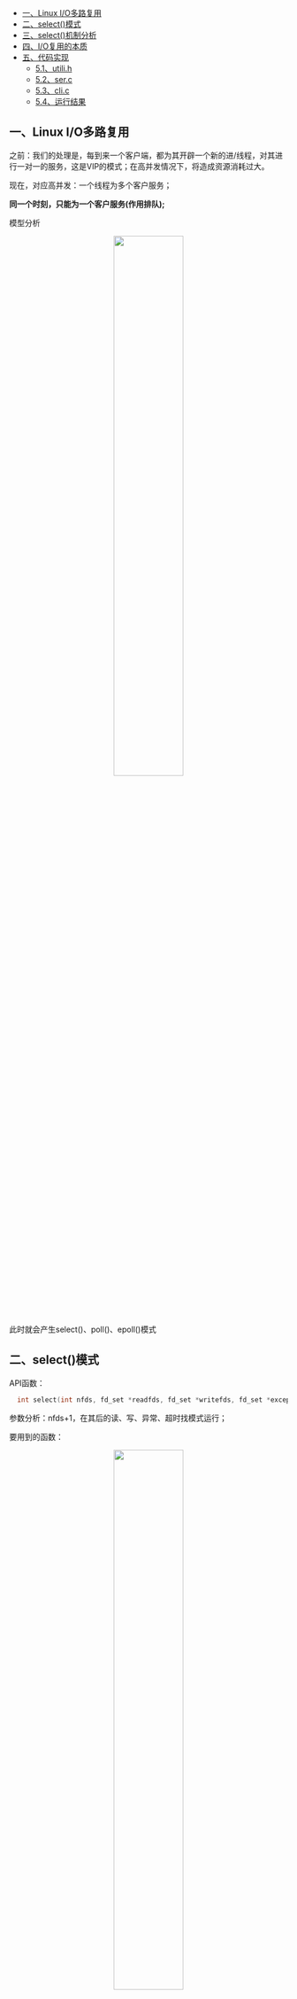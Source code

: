 - [一、Linux I/O多路复用](#一linux-io多路复用)
- [二、select()模式](#二select模式)
- [三、select()机制分析](#三select机制分析)
- [四、I/O复用的本质](#四io复用的本质)
- [五、代码实现](#五代码实现)
  - [5.1、utili.h](#51utilih)
  - [5.2、ser.c](#52serc)
  - [5.3、cli.c](#53clic)
  - [5.4、运行结果](#54运行结果)

## 一、Linux I/O多路复用

之前：我们的处理是，每到来一个客户端，都为其开辟一个新的进/线程，对其进行一对一的服务，这是VIP的模式；在高并发情况下，将造成资源消耗过大。

现在，对应高并发：一个线程为多个客户服务；

**同一个时刻，只能为一个客户服务(作用排队);**

模型分析

<div align=center><img src='https://s5.51cto.com/wyfs02/M01/88/0F/wKiom1fonorjJq20AAAm0teW3BM355.png-wh_500x0-wm_3-wmp_4-s_1237138046.png' width="50%" height="50%"></div>

此时就会产生select()、poll()、epoll()模式

## 二、select()模式

API函数：

```cpp
  int select(int nfds, fd_set *readfds, fd_set *writefds, fd_set *exceptfds, struct timeval *timeout);
```

参数分析：nfds+1，在其后的读、写、异常、超时找模式运行；

要用到的函数：

<div align=center><img src='https://s5.51cto.com/wyfs02/M01/88/15/wKioL1fpTAfQBn1LAAAiZYTO-CI586.png-wh_500x0-wm_3-wmp_4-s_2229346943.png' width="50%" height="50%"></div>

## 三、select()机制分析

1. **recv、send、select......都是阻塞函数；但是在这里用阻塞函数--->解决非阻塞问题；**
2. **当可读事件发生时，区别两种情况：**
   - **请求与服务器的连接；**
   - **已经连接好了，直接进行通信；**
3. **每次都要重置，只留下一个客户端即可。**
4. **select()是轮询模式，走访所有的套接字；时间设置为0，不阻塞，直接返回。**

## 四、I/O复用的本质

**对其返回值(select().....)需要特别注意，<==>按不同的情况进行处理；**

**I/O复用只关心：服务器在跟哪个客户打交道；**

## 五、代码实现

### 5.1、utili.h

```cpp
#include<unistd.h>
#include<stdio.h>
#include<string.h>
#include<stdlib.h>
#include<sys/socket.h>
#include<arpa/inet.h>
#include<netinet/in.h>
#include<assert.h>

#include<sys/select.h>

#define SERVER_IP "127.0.0.1"
#define SERVER_PORT  8787
#define LISTEN_QUEUE 5
#define SIZE 10
#define BUFFER_SIZE 256
```

### 5.2、ser.c

```cpp
#include"../utili.h"

typedef struct server_context_st{
    int cli_cnt; //有多少个客户端
    int clifds[SIZE]; //客户端套接字集合
    fd_set allfds; //套接字集合
    int maxfd;     //套接字中最大的一个
}server_context_st;

static server_context_st *s_srv_ctx = NULL;

static void server_uninit(){
    if(s_srv_ctx){
        free(s_srv_ctx);
        s_srv_ctx = NULL;
    }   
}
static void server_init(){
    int i;
    s_srv_ctx = (server_context_st*)malloc(sizeof(server_context_st));
    assert(s_srv_ctx != NULL);
    memset(s_srv_ctx, 0, sizeof(server_context_st));
    for(i=0; i<SIZE; ++i){
        s_srv_ctx->clifds[i] = -1; 
    }   
}
static int create_server_proc(const char *ip, int port){
    printf("ip>%s\n",ip);
    printf("port:>%d\n",port);
    int fd = socket(AF_INET, SOCK_STREAM, 0);
    struct sockaddr_in addrSer;
    addrSer.sin_family = AF_INET;
    addrSer.sin_port = htons(port);
    addrSer.sin_addr.s_addr = inet_addr(ip);
    socklen_t len = sizeof(struct sockaddr);

    int yes = 1;
    setsockopt(fd, SOL_SOCKET, SO_REUSEADDR, &yes, sizeof(int));

    bind(fd, (struct sockaddr*)&addrSer, len);
    listen(fd, LISTEN_QUEUE);
    return fd;
}

static int accept_client_proc(int srvfd){
    struct sockaddr_in cliaddr;
    socklen_t len = sizeof(struct sockaddr);
    int clifd = accept(srvfd, (struct sockaddr*)&cliaddr, &len);

    printf("Server Accept Client Connect OK.\n");
    int i;
    for(i=0; i<SIZE; ++i){
        if(s_srv_ctx->clifds[i] == -1){
            s_srv_ctx->clifds[i] = clifd;
            s_srv_ctx->cli_cnt++;
            break;
        }
    }

    if(i == SIZE){
        printf("too many client.\n");
    }
}

static void handle_client_msg(int fd, char *buf){
    printf("recv buffer :>%s\n",buf);
    send(fd, buf, strlen(buf)+1, 0);
}

static void recv_client_msg(fd_set *readfds){
    int clifd;
    char buffer[BUFFER_SIZE];
    int i;

    for(i=0; i<=s_srv_ctx->cli_cnt; ++i){
        clifd = s_srv_ctx->clifds[i];
        if(clifd < 0){
            continue;
        }   
        if(FD_ISSET(clifd, readfds)){
            recv(clifd, buffer, BUFFER_SIZE, 0);
            handle_client_msg(clifd, buffer);
        }
    }
}

static void handle_client_proc(int srvfd){
    int clifd = -1;
    fd_set *readfds = &s_srv_ctx->allfds;

    int retval;

    int i;
    struct timeval tv;
    while(1){
        FD_ZERO(readfds);
        FD_SET(srvfd, readfds);
        s_srv_ctx->maxfd = srvfd;
        for(i=0; i<s_srv_ctx->cli_cnt; ++i){
            clifd = s_srv_ctx->clifds[i];
            FD_SET(clifd, readfds);
            s_srv_ctx->maxfd = (clifd > s_srv_ctx->maxfd ? clifd : s_srv_ctx->maxfd);
        }     
        //retval  =select(maxfd+1, NULL, NULL, readfds)

        tv.tv_sec = 0;
        tv.tv_usec = 0;
        retval = select(s_srv_ctx->maxfd+1, readfds, NULL, NULL, &tv);
        if(retval == -1){   //错误返回
            perror("select");
            return ;
        }
        if(retval == 0){   //处理超时
            printf("Server Wait Time Out.\n");
            continue;
        }

        if(FD_ISSET(srvfd, readfds)){
            accept_client_proc(srvfd); //处理客户端的连接
        }else{
            recv_client_msg(readfds); //服务器接收客户端的消息
        }

    }
}
int main(int argc, char *argv[]){
    server_init();
    int srvfd = create_server_proc(SERVER_IP, SERVER_PORT);
    handle_client_proc(srvfd);
    return 0;
}
```

### 5.3、cli.c

```cpp
#include"../utili.h"

static void handle_connection(int sockfd){
    fd_set readfds;
    int retval = 0;
    char buffer[BUFFER_SIZE];
    int maxfd;
    while(1){
        FD_ZERO(&readfds);
        FD_SET(sockfd, &readfds);
        maxfd = sockfd;

        retval = select(maxfd+1, &readfds, NULL, NULL, NULL);
        if(retval == -1){
            perror("select");
            return;
        }   

        if(FD_ISSET(sockfd, &readfds)){
            recv(sockfd, buffer, BUFFER_SIZE, 0); 
            printf("client recv self msg:> %s\n",buffer);
            //sleep(1);
            printf("Msg:>");
            scanf("%s",buffer);
            send(sockfd, buffer, strlen(buffer)+1, 0); 
        }   
    }   
}

int main(int argc, char *argv[]){
    int sockfd = socket(AF_INET, SOCK_STREAM, 0);
    struct sockaddr_in addrSer;
    addrSer.sin_family = AF_INET;
    addrSer.sin_port = htons(SERVER_PORT);
    addrSer.sin_addr.s_addr = inet_addr(SERVER_IP);
    int retval = connect(sockfd, (struct sockaddr*)&addrSer, sizeof(struct sockaddr));
    if(retval == -1){
        perror("connect");
        return -1;
    }else{
        printf("Client Connect Server OK.\n");
    }

    send(sockfd, "hello server.", strlen("hello server")+1, 0);
    handle_connection(sockfd);
    return 0;
}
```

### 5.4、运行结果

服务器端：一直在等待客户端的连接，比较快，图不好截取；

客户端1：

<div align=center><img src='./picture/select_1.png' width="50%" height="50%"></div>

客户端2：

<div align=center><img src='https://s3.51cto.com/wyfs02/M02/88/18/wKiom1fpR6zCSJAVAAAzq-i6z-g169.png-wh_500x0-wm_3-wmp_4-s_47270842.png' width="50%" height="50%"></div>
